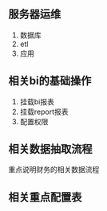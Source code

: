 ## 服务器运维
1. 数据库
2. etl
3. 应用
## 相关bi的基础操作
1. 挂载bi报表
2. 挂载report报表
3. 配置权限
## 相关数据抽取流程
重点说明财务的相关数据流程
## 相关重点配置表
